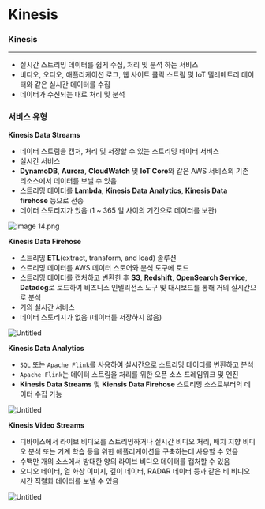 # Kinesis

### Kinesis

---
- 실시간 스트리밍 데이터를 쉽게 수집, 처리 및 분석 하는 서비스
- 비디오, 오디오, 애플리케이션 로그, 웹 사이트 클릭 스트림 및 IoT 텔레메트리 데이터와 같은 실시간 데이터를 수집
- 데이터가 수신되는 대로 처리 및 분석

### 서비스 유형

**Kinesis Data Streams**

- 데이터 스트림을 캡처, 처리 및 저장할 수 있는 스트리밍 데이터 서비스
- 실시간 서비스
- **DynamoDB**, **Aurora**, **CloudWatch** 및 **IoT Core**와 같은 AWS 서비스의 기존 리소스에서 데이터를 보낼 수 있음
- 스트리밍 데이터를 **Lambda**, **Kinesis Data Analytics**, **Kinesis Data firehose** 등으로 전송
- 데이터 스토리지가 있음 (1 ~ 365 일 사이의 기간으로 데이터를 보관)

![image 14.png](https://github.com/pokabook/TIL/tree/main/AWS/%EB%8D%B0%EC%9D%B4%ED%84%B0%20%EB%B6%84%EC%84%9D%20%EC%84%9C%EB%B9%84%EC%8A%A4/image/Kinesis-Data-Streams.png)

**Kinesis Data Firehose**

- 스트리밍 **ETL**(extract, transform, and load) 솔루션
- 스트리밍 데이터를 AWS 데이터 스토어와 분석 도구에 로드
- 스트리밍 데이터를 캡처하고 변환한 후 **S3**, **Redshift**, **OpenSearch Service**, **Datadog**로 로드하여 비즈니스 인텔리전스 도구 및 대시보드를 통해 거의 실시간으로 분석
- 거의 실시간 서비스
- 데이터 스토리지가 없음 (데이터를 저장하지 않음)

![Untitled](https://github.com/pokabook/TIL/tree/main/AWS/%EB%8D%B0%EC%9D%B4%ED%84%B0%20%EB%B6%84%EC%84%9D%20%EC%84%9C%EB%B9%84%EC%8A%A4/image/Kinesis-Data-Firehose.png)


**Kinesis Data Analytics**

- `SQL` 또는 `Apache Flink`를 사용하여 실시간으로 스트리밍 데이터를 변환하고 분석
- `Apache Flink`는 데이터 스트림을 처리를 위한 오픈 소스 프레임워크 및 엔진
- **Kinesis Data Streams** 및 **Kiensis Data Firehose** 스트리밍 소스로부터의 데이터 수집 가능

![Untitled](https://github.com/pokabook/TIL/tree/main/AWS/%EB%8D%B0%EC%9D%B4%ED%84%B0%20%EB%B6%84%EC%84%9D%20%EC%84%9C%EB%B9%84%EC%8A%A4/image/Kinesis-Data-Analytics.png)

**Kinesis Video Streams**

- 디바이스에서 라이브 비디오를 스트리밍하거나 실시간 비디오 처리, 배치 지향 비디오 분석 또는 기계 학습 등을 위한 애플리케이션을 구축하는데 사용할 수 있음
- 수백만 개의 소스에서 방대한 양의 라이브 비디오 데이터를 캡처할 수 있음
- 오디오 데이터, 열 화상 이미지, 깊이 데이터, RADAR 데이터 등과 같은 비 비디오 시간 직렬화 데이터를 보낼 수 있음

![Untitled](https://github.com/pokabook/TIL/tree/main/AWS/%EB%8D%B0%EC%9D%B4%ED%84%B0%20%EB%B6%84%EC%84%9D%20%EC%84%9C%EB%B9%84%EC%8A%A4/image/Kinesis-Video-Streams.png)